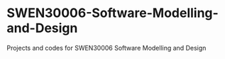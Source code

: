 # SWEN30006-Software-Modelling-and-Design
Projects and codes for SWEN30006 Software Modelling and Design
